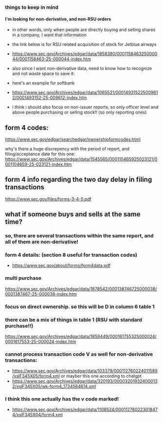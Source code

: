 ### things to keep in mind
#### I'm looking for non-derivative, and non-RSU orders

- in other words, only when people are directly buying and selling shares in a company, I want that information
- the link below is for RSU related acquisition of stock for Jetblue airways
- https://www.sec.gov/Archives/edgar/data/1858380/000115846325000044/0001158463-25-000044-index.htm

- also since I want non-derivative data, need to know how to recognize and not waste space to save it:
- here's an example for softbank
- https://www.sec.gov/Archives/edgar/data/1065521/000149315225009612/0001493152-25-009612-index.htm

- i think i should also focus on non-issuer reports, so only officer level and above people purchasing or selling stock!! (so only reporting ones)

## form 4 codes:

https://www.sec.gov/edgar/searchedgar/ownershipformcodes.html

why's there a huge discrepency with the period of report, and filing/acceptance date for this one:
https://www.sec.gov/Archives/edgar/data/1545565/000110465925023121/0001104659-25-023121-index.htm

## form 4 info regarding the two day delay in filing transactions
https://www.sec.gov/files/forms-3-4-5.pdf


## what if someone buys and sells at the same time?

### so, there are several transactions within the same report, and all of them are non-derivative!

### form 4 details: (section 8 useful for transaction codes)
- https://www.sec.gov/about/forms/form4data.pdf

### multi purchase
https://www.sec.gov/Archives/edgar/data/1878542/000138746725000038/0001387467-25-000038-index.htm

### focus on direct ownership. so this will be D in column 6 table 1
### there can be a mix of things in table 1 (RSU with standard purchase!!)
https://www.sec.gov/Archives/edgar/data/1859449/000161755325000024/0001617553-25-000024-index.htm

### cannot process transaction code V as well for non-derivative transactions:
- https://www.sec.gov/Archives/edgar/data/103379/000112760224011589/xslF345X05/form4.xml
or mayber this one according to chatgpt
- https://www.sec.gov/Archives/edgar/data/320193/000032019324000132/xslF345X05/wk-form4_1734564614.xml
### I think this one actually has the v code marked!
- https://www.sec.gov/Archives/edgar/data/1108524/000112760223018474/xslF345X04/form4.xml
